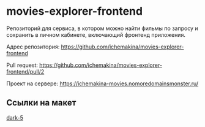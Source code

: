 # movies-explorer-frontend
Репозиторий для сервиса, в котором можно найти фильмы по запросу и сохранить в личном кабинете, включающий фронтенд приложения.

Адрес репозитория: https://github.com/ichemakina/movies-explorer-frontend

Pull request: https://github.com/ichemakina/movies-explorer-frontend/pull/2

Проект на сервере: https://ichemakina-movies.nomoredomainsmonster.ru/

## Ссылки на макет

[dark-5](https://www.figma.com/file/6FMWkB94wE7KTkcCgUXtnC/Дипломный-проект?type=design&node-id=1-13278&mode=design&t=01vb37DpyKfvSNH7-0)

